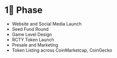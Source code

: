 # 1⃣ Phase

* Website and Social Media Launch
* Seed Fund Round
* Game Level Design
* RCTY Token Launch
* Presale and Marketing
* Token Listing across CoinMarketcap, CoinGecko


